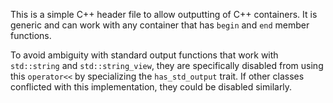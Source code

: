This is a simple C++ header file to allow outputting of C++ containers.
It is generic and can work with any container that has `begin` and `end`
member functions.

To avoid ambiguity with standard output functions that work with
`std::string` and `std::string_view`, they are specifically disabled
from using this `operator<<` by specializing the `has_std_output` trait.
If other classes conflicted with this implementation, they could be
disabled similarly.

